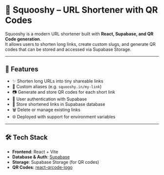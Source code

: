 # 🔗 Squooshy – URL Shortener with QR Codes  

Squooshy is a modern URL shortener built with **React, Supabase, and QR Code generation**.  
It allows users to shorten long links, create custom slugs, and generate QR codes that can be stored and accessed via Supabase Storage.  

---

## 🚀 Features  

- ✨ Shorten long URLs into tiny shareable links  
- 🎯 Custom aliases (e.g. `squooshy.in/my-link`)  
- 📷 Generate and store QR codes for each short link  
- 🔐 User authentication with Supabase  
- 📂 Store shortened links in Supabase database  
- 🗑 Delete or manage existing links  
- 🌐 Deployed with support for environment variables  

---

## 🛠 Tech Stack  

- **Frontend**: React + Vite  
- **Database & Auth**: [Supabase](https://supabase.io)  
- **Storage**: Supabase Storage (for QR codes)  
- **QR Codes**: [react-qrcode-logo](https://www.npmjs.com/package/react-qrcode-logo)  


